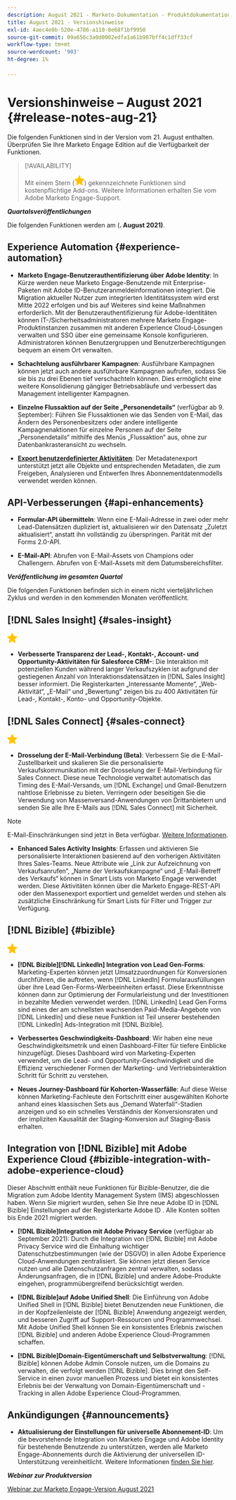 ```yaml
---
description: August 2021 - Marketo-Dokumentation - Produktdokumentation
title: August 2021 - Versionshinweise
exl-id: 4aec4e0b-520e-4786-a110-8e68f1bf9950
source-git-commit: 09a656c3a0d0002edfa1a61b987bff4c1dff33cf
workflow-type: tm+mt
source-wordcount: '903'
ht-degree: 1%

---
```


# Versionshinweise – August 2021 {#release-notes-aug-21}

Die folgenden Funktionen sind in der Version vom 21. August enthalten. Überprüfen Sie Ihre Marketo Engage Edition auf die Verfügbarkeit der Funktionen.

>[!AVAILABILITY]
>
>Mit einem Stern (![](assets/yellow-star.png)) gekennzeichnete Funktionen sind kostenpflichtige Add-ons. Weitere Informationen erhalten Sie vom Adobe Marketo Engage-Support.

**_Quartalsveröffentlichungen_**

Die folgenden Funktionen werden am (**. August 2021)**.

## Experience Automation {#experience-automation}

* **Marketo Engage-Benutzerauthentifizierung über Adobe Identity**: In Kürze werden neue Marketo Engage-Benutzende mit Enterprise-Paketen mit Adobe ID-Benutzeranmeldeinformationen integriert. Die Migration aktueller Nutzer zum integrierten Identitätssystem wird erst Mitte 2022 erfolgen und bis auf Weiteres sind keine Maßnahmen erforderlich. Mit der Benutzerauthentifizierung für Adobe-Identitäten können IT-/Sicherheitsadministratoren mehrere Marketo Engage-Produktinstanzen zusammen mit anderen Experience Cloud-Lösungen verwalten und SSO über eine gemeinsame Konsole konfigurieren. Administratoren können Benutzergruppen und Benutzerberechtigungen bequem an einem Ort verwalten.

* **Schachtelung ausführbarer Kampagnen**: Ausführbare Kampagnen können jetzt auch andere ausführbare Kampagnen aufrufen, sodass Sie sie bis zu drei Ebenen tief verschachteln können. Dies ermöglicht eine weitere Konsolidierung gängiger Betriebsabläufe und verbessert das Management intelligenter Kampagnen.

* **Einzelne Flussaktion auf der Seite „Personendetails“** (verfügbar ab 9. September): Führen Sie Flussaktionen wie das Senden von E-Mail, das Ändern des Personenbesitzers oder andere intelligente Kampagnenaktionen für einzelne Personen auf der Seite „Personendetails“ mithilfe des Menüs „Flussaktion“ aus, ohne zur Datenbankrasteransicht zu wechseln.

* **[Export benutzerdefinierter Aktivitäten](/help/marketo/product-docs/administration/marketo-custom-activities/custom-activity-metadata-export.md)**: Der Metadatenexport unterstützt jetzt alle Objekte und entsprechenden Metadaten, die zum Freigeben, Analysieren und Entwerfen Ihres Abonnementdatenmodells verwendet werden können.

## API-Verbesserungen {#api-enhancements}

* **Formular-API übermitteln**: Wenn eine E-Mail-Adresse in zwei oder mehr Lead-Datensätzen dupliziert ist, aktualisieren wir den Datensatz „Zuletzt aktualisiert“, anstatt ihn vollständig zu überspringen. Parität mit der Forms 2.0-API.

* **E-Mail-API**: Abrufen von E-Mail-Assets von Champions oder Challengern. Abrufen von E-Mail-Assets mit dem Datumsbereichsfilter.

**_Veröffentlichung im gesamten Quartal_**

Die folgenden Funktionen befinden sich in einem nicht vierteljährlichen Zyklus und werden in den kommenden Monaten veröffentlicht.

## [!DNL Sales Insight] {#sales-insight}

![(Stern)](assets/yellow-star.png)

* **Verbesserte Transparenz der Lead-, Kontakt-, Account- und Opportunity-Aktivitäten für Salesforce CRM-**: Die Interaktion mit potenziellen Kunden während langer Verkaufszyklen ist aufgrund der gestiegenen Anzahl von Interaktionsdatensätzen in [!DNL Sales Insight] besser informiert. Die Registerkarten „Interessante Momente“, „Web-Aktivität“, „E-Mail“ und „Bewertung“ zeigen bis zu 400 Aktivitäten für Lead-, Kontakt-, Konto- und Opportunity-Objekte.

## [!DNL Sales Connect] {#sales-connect}

![(Stern)](assets/yellow-star.png)

* **Drosselung der E-Mail-Verbindung (Beta)**: Verbessern Sie die E-Mail-Zustellbarkeit und skalieren Sie die personalisierte Verkaufskommunikation mit der Drosselung der E-Mail-Verbindung für Sales Connect. Diese neue Technologie verwaltet automatisch das Timing des E-Mail-Versands, um [!DNL Exchange] und Gmail-Benutzern nahtlose Erlebnisse zu bieten. Verringern oder beseitigen Sie die Verwendung von Massenversand-Anwendungen von Drittanbietern und senden Sie alle Ihre E-Mails aus [!DNL Sales Connect] mit Sicherheit.

>[!NOTE]
>
>E-Mail-Einschränkungen sind jetzt in Beta verfügbar. [Weitere Informationen](/help/marketo/product-docs/marketo-sales-connect/email/email-delivery/email-connection-throttling.md).

* **Enhanced Sales Activity Insights**: Erfassen und aktivieren Sie personalisierte Interaktionen basierend auf den vorherigen Aktivitäten Ihres Sales-Teams. Neue Attribute wie „Link zur Aufzeichnung von Verkaufsanrufen“, „Name der Verkaufskampagne“ und „E-Mail-Betreff des Verkaufs“ können in Smart Lists von Marketo Engage verwendet werden.  Diese Aktivitäten können über die Marketo Engage-REST-API oder den Massenexport exportiert und gemeldet werden und stehen als zusätzliche Einschränkung für Smart Lists für Filter und Trigger zur Verfügung.

## [!DNL Bizible] {#bizible}

![](assets/yellow-star.png)

* **[!DNL Bizible]&#x200B;[!DNL LinkedIn] Integration von Lead Gen-Forms**: Marketing-Experten können jetzt Umsatzzuordnungen für Konversionen durchführen, die auftreten, wenn [!DNL LinkedIn] Formularausfüllungen über ihre Lead Gen-Forms-Werbeeinheiten erfasst. Diese Erkenntnisse können dann zur Optimierung der Formularleistung und der Investitionen in bezahlte Medien verwendet werden. [!DNL LinkedIn] Lead Gen Forms sind eines der am schnellsten wachsenden Paid-Media-Angebote von [!DNL LinkedIn] und diese neue Funktion ist Teil unserer bestehenden [!DNL LinkedIn] Ads-Integration mit [!DNL Bizible].

* **Verbessertes Geschwindigkeits-Dashboard**: Wir haben eine neue Geschwindigkeitsmetrik und einen Dashboard-Filter für tiefere Einblicke hinzugefügt. Dieses Dashboard wird von Marketing-Experten verwendet, um die Lead- und Opportunity-Geschwindigkeit und die Effizienz verschiedener Formen der Marketing- und Vertriebsinteraktion Schritt für Schritt zu verstehen.

* **Neues Journey-Dashboard für Kohorten-Wasserfälle**: Auf diese Weise können Marketing-Fachleute den Fortschritt einer ausgewählten Kohorte anhand eines klassischen Sets aus „Demand Waterfall“-Stadien anzeigen und so ein schnelles Verständnis der Konversionsraten und der impliziten Kausalität der Staging-Konversion auf Staging-Basis erhalten.

## Integration von [!DNL Bizible] mit Adobe Experience Cloud {#bizible-integration-with-adobe-experience-cloud}

Dieser Abschnitt enthält neue Funktionen für Bizible-Benutzer, die die Migration zum Adobe Identity Management System (IMS) abgeschlossen haben. Wenn Sie migriert wurden, sehen Sie Ihre neue Adobe ID in [!DNL Bizible] Einstellungen auf der Registerkarte Adobe ID . Alle Konten sollten bis Ende 2021 migriert werden.

* **[!DNL Bizible]Integration mit Adobe Privacy Service** (verfügbar ab September 2021): Durch die Integration von [!DNL Bizible] mit Adobe Privacy Service wird die Einhaltung wichtiger Datenschutzbestimmungen (wie der DSGVO) in allen Adobe Experience Cloud-Anwendungen zentralisiert. Sie können jetzt diesen Service nutzen und alle Datenschutzanfragen zentral verwalten, sodass Änderungsanfragen, die in [!DNL Bizible] und andere Adobe-Produkte eingehen, programmübergreifend berücksichtigt werden.

* **[!DNL Bizible]auf Adobe Unified Shell**: Die Einführung von Adobe Unified Shell in [!DNL Bizible] bietet Benutzenden neue Funktionen, die in der Kopfzeilenleiste der [!DNL Bizible] Anwendung angezeigt werden, und besseren Zugriff auf Support-Ressourcen und Programmwechsel. Mit Adobe Unified Shell können Sie ein konsistentes Erlebnis zwischen [!DNL Bizible] und anderen Adobe Experience Cloud-Programmen schaffen.

* **[!DNL Bizible]Domain-Eigentümerschaft und Selbstverwaltung**: [!DNL Bizible] können Adobe Admin Console nutzen, um die Domains zu verwalten, die verfolgt werden [!DNL Bizible]. Dies bringt den Self-Service in einen zuvor manuellen Prozess und bietet ein konsistentes Erlebnis bei der Verwaltung von Domain-Eigentümerschaft und -Tracking in allen Adobe Experience Cloud-Programmen.

## Ankündigungen {#announcements}

* **Aktualisierung der Einstellungen für universelle Abonnement-ID**: Um die bevorstehende Integration von Marketo Engage und Adobe Identity für bestehende Benutzende zu unterstützen, werden alle Marketo Engage-Abonnements durch die Aktivierung der universellen ID-Unterstützung vereinheitlicht. Weitere Informationen [finden Sie hier](/help/marketo/product-docs/administration/settings/using-a-universal-id-for-subscription-login.md).

**_Webinar zur Produktversion_**

[Webinar zur Marketo Engage-Version August 2021](https://engage.marketo.com/August21_Release_Webinar.html)
